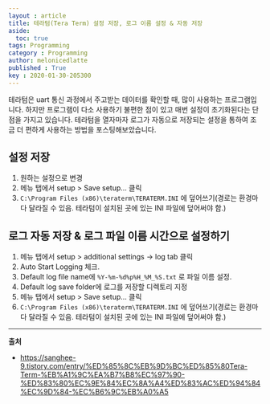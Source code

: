 ```yaml
---
layout : article
title: 테라텀(Tera Term) 설정 저장, 로그 이름 설정 & 자동 저장
aside:
  toc: true
tags: Programming
category : Programming
author: melonicedlatte
published : True
key : 2020-01-30-205300
--- 
```


테라텀은 uart 통신 과정에서 주고받는 데이터를 확인할 때, 많이 사용하는 프로그램입니다. 하지만 프로그램이 다소 사용하기 불편한 점이 있고 매번 설정이 초기화된다는 단점을 가지고 있습니다. 테라텀을 열자마자 로그가 자동으로 저장되는 설정을 통하여 조금 더 편하게 사용하는 방법을 포스팅해보았습니다.

## 설정 저장

1. 원하는 설정으로 변경
2. 메뉴 탭에서 setup > Save setup... 클릭
3. `C:\Program Files (x86)\teraterm\TERATERM.INI` 에 덮어쓰기(경로는 환경마다 달라질 수 있음. 테라텀이 설치된 곳에 있는 INI 파일에 덮어써야 함.) 

## 로그 자동 저장 & 로그 파일 이름 시간으로 설정하기

1. 메뉴 탭에서 setup > additional settings -> log tab 클릭
2. Auto Start Logging 체크.
3. Default log file name에 `%Y-%m-%d%p%H_%M_%S.txt` 로 파일 이름 설정.
4. Default log save folder에 로그를 저장할 디렉토리 지정
5. 메뉴 탭에서 setup > Save setup... 클릭
6. `C:\Program Files (x86)\teraterm\TERATERM.INI` 에 덮어쓰기(경로는 환경마다 달라질 수 있음. 테라텀이 설치된 곳에 있는 INI 파일에 덮어써야 함.) 

---

**출처**
- https://sanghee-9.tistory.com/entry/%ED%85%8C%EB%9D%BC%ED%85%80Tera-Term-%EB%A1%9C%EA%B7%B8%EC%97%90-%ED%83%80%EC%9E%84%EC%8A%A4%ED%83%AC%ED%94%84%EC%9D%84-%EC%B6%9C%EB%A0%A5

